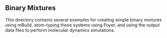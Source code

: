 ## Binary Mixtures

This directory contains several examples for creating simple binary mixtures using
mBuild, atom-typing these systems using Foyer, and using the output data files to
perform molecular dynamics simulations.
